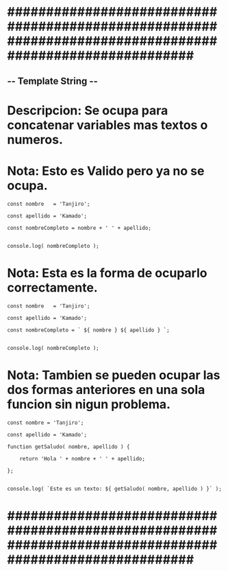 # ######################################################################################################### #


## -- Template String -- ##


# Descripcion: Se ocupa para concatenar variables mas textos o numeros.


# Nota: Esto es Valido pero ya no se ocupa.


    const nombre   = 'Tanjiro';

    const apellido = 'Kamado';

    const nombreCompleto = nombre + ' ' + apellido;


    console.log( nombreCompleto );


# Nota: Esta es la forma de ocuparlo correctamente.


    const nombre   = 'Tanjiro';

    const apellido = 'Kamado';

    const nombreCompleto = ` ${ nombre } ${ apellido } `;


    console.log( nombreCompleto );


# Nota: Tambien se pueden ocupar las dos formas anteriores en una sola funcion sin nigun problema. 


    const nombre = 'Tanjiro';

    const apellido = 'Kamado';

    function getSaludo( nombre, apellido ) {

        return 'Hola ' + nombre + ' ' + apellido;

    };
    

    console.log( `Este es un texto: ${ getSaludo( nombre, apellido ) }` );


# ######################################################################################################### #
